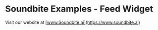 # Soundbite Examples - Feed Widget

Visit our website at [www.Soundbite.ai](https://www.soundbite.ai)

